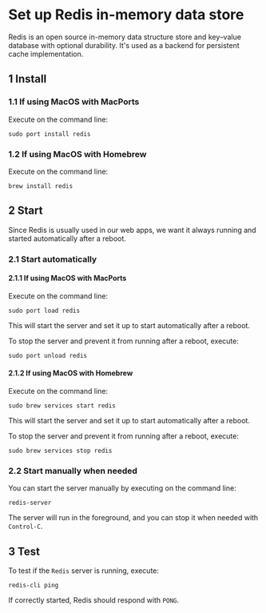# Set up Redis in-memory data store

Redis is an open source in-memory data structure store and key–value database
with optional durability. It's used as a backend for persistent cache
implementation.

## 1 Install

### 1.1 If using MacOS with MacPorts

Execute on the command line:

```console
sudo port install redis
```

### 1.2 If using MacOS with Homebrew

Execute on the command line:

```console
brew install redis
```

## 2 Start

Since Redis is usually used in our web apps, we want it always running and
started automatically after a reboot.

### 2.1 Start automatically

#### 2.1.1 If using MacOS with MacPorts

Execute on the command line:

```console
sudo port load redis
```

This will start the server and set it up to start automatically after a reboot.

To stop the server and prevent it from running after a reboot, execute:

```console
sudo port unload redis
```

#### 2.1.2 If using MacOS with Homebrew

Execute on the command line:

```console
sudo brew services start redis
```

This will start the server and set it up to start automatically after a reboot.

To stop the server and prevent it from running after a reboot, execute:

```console
sudo brew services stop redis
```

### 2.2 Start manually when needed

You can start the server manually by executing on the command line:

```console
redis-server
```

The server will run in the foreground, and you can stop it when needed with
`Control-C`.

## 3 Test

To test if the `Redis` server is running, execute:

```console
redis-cli ping
```

If correctly started, Redis should respond with `PONG`.
